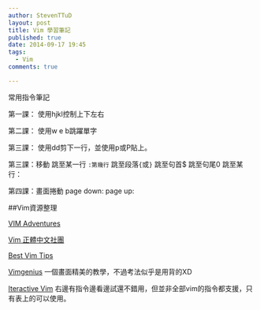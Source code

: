 ```yaml
---
author: StevenTTuD
layout: post
title: Vim 學習筆記
published: true
date: 2014-09-17 19:45
tags:
  - Vim
comments: true

---
```

常用指令筆記

第一課：
使用hjkl控制上下左右

第二課：
使用w e b跳躍單字

第三課：
使用dd剪下一行，並使用p或P貼上。

第三課：移動
跳至某一行 ```:第幾行```
跳至段落```{```或```}```
跳至句首$
跳至句尾0
跳至某行：


第四課：畫面捲動
page down:
page up:


##Vim資源整理

[VIM Adventures](http://vim-adventures.com/)

[Vim 正體中文社團](https://www.facebook.com/groups/vim.tw/)

[Best Vim Tips](http://vim.wikia.com/wiki/Best_Vim_Tips)

[Vimgenius](http://www.vimgenius.com/)
一個畫面精美的教學，不過考法似乎是用背的XD

[Iteractive Vim](http://www.openvim.com/sandbox.html)
右邊有指令邊看邊試還不錯用，但並非全部vim的指令都支援，只有表上的可以使用。
